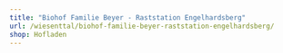 ```yaml
---
title: "Biohof Familie Beyer - Raststation Engelhardsberg"
url: /wiesenttal/biohof-familie-beyer-raststation-engelhardsberg/
shop: Hofladen
---
```

